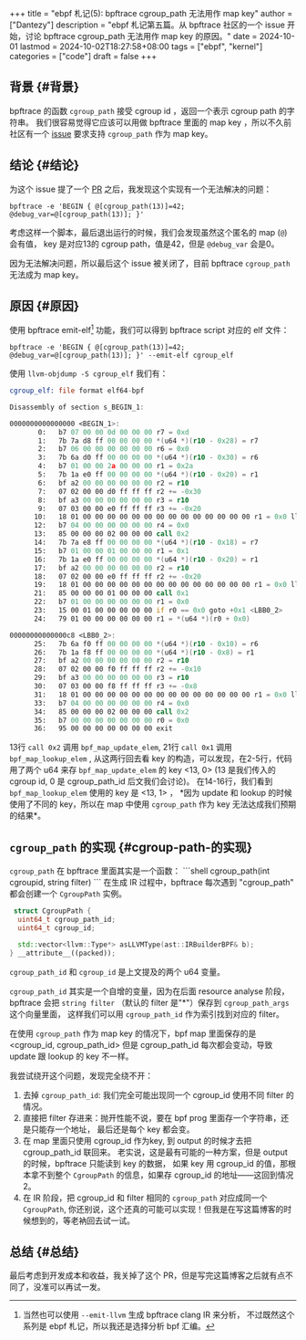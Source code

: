 +++
title = "ebpf 札记(5): bpftrace cgroup_path 无法用作 map key"
author = ["Dantezy"]
description = "ebpf 札记第五篇。从 bpftrace 社区的一个 issue 开始，讨论 bpftrace cgroup_path 无法用作 map key 的原因。"
date = 2024-10-01
lastmod = 2024-10-02T18:27:58+08:00
tags = ["ebpf", "kernel"]
categories = ["code"]
draft = false
+++

## 背景 {#背景}

bpftrace 的函数 `cgroup_path` 接受 cgroup id ，返回一个表示 cgroup path 的字符串。
我们很容易觉得它应该可以用做 bpftrace 里面的 map key ，所以不久前社区有一个 [issue](https://github.com/bpftrace/bpftrace/issues/3421)
要求支持 `cgroup_path` 作为 map key。


## 结论 {#结论}

为这个 issue 提了一个 [PR](https://github.com/bpftrace/bpftrace/pull/3438) 之后，我发现这个实现有一个无法解决的问题：

```shell
bpftrace -e 'BEGIN { @[cgroup_path(13)]=42; @debug_var=@[cgroup_path(13)]; }'
```

考虑这样一个脚本，最后退出运行的时候，我们会发现虽然这个匿名的 map (`@`) 会有值，
key 是对应13的 cgroup path，值是42，但是 `@debug_var` 会是0。

因为无法解决问题，所以最后这个 issue 被关闭了，目前 bpftrace `cgroup_path`
无法成为 map key。


## 原因 {#原因}

使用 bpftrace emit-elf[^fn:1] 功能，我们可以得到 bpftrace script 对应的 elf 文件：

```shell
bpftrace -e 'BEGIN { @[cgroup_path(13)]=42; @debug_var=@[cgroup_path(13)]; }' --emit-elf cgroup_elf
```

使用 `llvm-objdump -S cgroup_elf` 我们有：

```asm
cgroup_elf:	file format elf64-bpf

Disassembly of section s_BEGIN_1:

0000000000000000 <BEGIN_1>:
       0:	b7 07 00 00 0d 00 00 00	r7 = 0xd
       1:	7b 7a d8 ff 00 00 00 00	*(u64 *)(r10 - 0x28) = r7
       2:	b7 06 00 00 00 00 00 00	r6 = 0x0
       3:	7b 6a d0 ff 00 00 00 00	*(u64 *)(r10 - 0x30) = r6
       4:	b7 01 00 00 2a 00 00 00	r1 = 0x2a
       5:	7b 1a e0 ff 00 00 00 00	*(u64 *)(r10 - 0x20) = r1
       6:	bf a2 00 00 00 00 00 00	r2 = r10
       7:	07 02 00 00 d0 ff ff ff	r2 += -0x30
       8:	bf a3 00 00 00 00 00 00	r3 = r10
       9:	07 03 00 00 e0 ff ff ff	r3 += -0x20
      10:	18 01 00 00 00 00 00 00 00 00 00 00 00 00 00 00	r1 = 0x0 ll
      12:	b7 04 00 00 00 00 00 00	r4 = 0x0
      13:	85 00 00 00 02 00 00 00	call 0x2
      14:	7b 7a e8 ff 00 00 00 00	*(u64 *)(r10 - 0x18) = r7
      15:	b7 01 00 00 01 00 00 00	r1 = 0x1
      16:	7b 1a e0 ff 00 00 00 00	*(u64 *)(r10 - 0x20) = r1
      17:	bf a2 00 00 00 00 00 00	r2 = r10
      18:	07 02 00 00 e0 ff ff ff	r2 += -0x20
      19:	18 01 00 00 00 00 00 00 00 00 00 00 00 00 00 00	r1 = 0x0 ll
      21:	85 00 00 00 01 00 00 00	call 0x1
      22:	b7 01 00 00 00 00 00 00	r1 = 0x0
      23:	15 00 01 00 00 00 00 00	if r0 == 0x0 goto +0x1 <LBB0_2>
      24:	79 01 00 00 00 00 00 00	r1 = *(u64 *)(r0 + 0x0)

00000000000000c8 <LBB0_2>:
      25:	7b 6a f0 ff 00 00 00 00	*(u64 *)(r10 - 0x10) = r6
      26:	7b 1a f8 ff 00 00 00 00	*(u64 *)(r10 - 0x8) = r1
      27:	bf a2 00 00 00 00 00 00	r2 = r10
      28:	07 02 00 00 f0 ff ff ff	r2 += -0x10
      29:	bf a3 00 00 00 00 00 00	r3 = r10
      30:	07 03 00 00 f8 ff ff ff	r3 += -0x8
      31:	18 01 00 00 00 00 00 00 00 00 00 00 00 00 00 00	r1 = 0x0 ll
      33:	b7 04 00 00 00 00 00 00	r4 = 0x0
      34:	85 00 00 00 02 00 00 00	call 0x2
      35:	b7 00 00 00 00 00 00 00	r0 = 0x0
      36:	95 00 00 00 00 00 00 00	exit
```

13行 `call 0x2` 调用 `bpf_map_update_elem`, 21行 `call 0x1` 调用 `bpf_map_lookup_elem` ,
从这两行回去看 key 的构造，可以发现，在2-5行，代码用了两个 u64 来存 `bpf_map_update_elem`
的 key &lt;13, 0&gt; (13 是我们传入的 cgroup id, 0 是 cgroup_path_id 后文我们会讨论)。
在14-16行，我们看到 `bpf_map_lookup_elem` 使用的 key 是 &lt;13, 1&gt; ， \*因为 update 和 lookup
的时候使用了不同的 key，所以在 map 中使用 `cgroup_path` 作为 key 无法达成我们预期的结果\*。


## `cgroup_path` 的实现 {#cgroup-path-的实现}

`cgroup_path` 在 bpftrace 里面其实是一个函数：
\`\`\`shell
cgroup_path(int cgroupid, string filter)
\`\`\`
在生成 IR 过程中，bpftrace 每次遇到 "cgroup_path" 都会创建一个 `CgroupPath` 实例。

```c++
 struct CgroupPath {
  uint64_t cgroup_path_id;
  uint64_t cgroup_id;

  std::vector<llvm::Type*> asLLVMType(ast::IRBuilderBPF& b);
} __attribute__((packed));
```

`cgroup_path_id` 和 `cgroup_id` 是上文提及的两个 u64 变量。

`cgroup_path_id` 其实是一个自增的变量，因为在后面 resource analyse 阶段，
bpftrace 会把 `string filter` （默认的 filter 是"\*"）保存到 `cgroup_path_args` 这个向量里面，
这样我们可以用 `cgroup_path_id` 作为索引找到对应的 filter。

在使用 `cgroup_path` 作为 map key 的情况下，bpf map 里面保存的是 &lt;cgroup_id, cgroup_path_id&gt;
但是 cgroup_path_id 每次都会变动，导致 update 跟 lookup 的 key 不一样。

我尝试绕开这个问题，发现完全绕不开：

1.  去掉 `cgroup_path_id`: 我们完全可能出现同一个 cgroup_id 使用不同 filter 的情况。
2.  直接把 filter 存进来：抛开性能不说，要在 bpf prog 里面存一个字符串，还是只能存一个地址，
    最后还是每个 key 都会变。
3.  在 map 里面只使用 cgroup_id 作为key, 到 output 的时候才去把 cgroup_path_id 联回来。
    老实说，这是最有可能的一种方案，但是 output 的时候，bpftrace 只能读到 key 的数据，
    如果 key 用 cgroup_id 的值，那根本拿不到整个 `CgroupPath` 的信息，如果存 cgroup_id
    的地址——这回到情况2。
4.  在 IR 阶段，把 cgroup_id 和 filter 相同的 `cgroup_path` 对应成同一个 `CgroupPath`,
    你还别说，这个还真的可能可以实现！但我是在写这篇博客的时候想到的，等老衲回去试一试。


## 总结 {#总结}

最后考虑到开发成本和收益，我关掉了这个 PR，但是写完这篇博客之后就有点不同了，没准可以再试一发。

[^fn:1]: 当然也可以使用 `--emit-llvm` 生成 bpftrace clang IR 来分析，
    不过既然这个系列是 ebpf 札记，所以我还是选择分析 bpf 汇编。